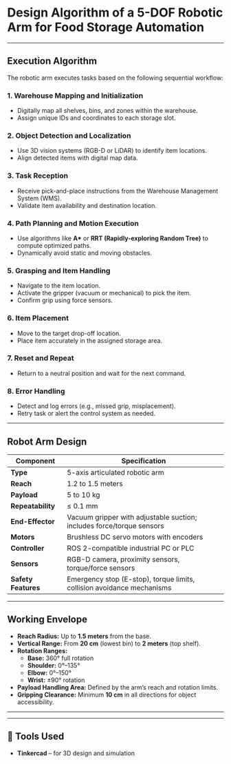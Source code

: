 # Design Algorithm  of a 5-DOF Robotic Arm for Food Storage Automation




---

##  Execution Algorithm

The robotic arm executes tasks based on the following sequential workflow:

### 1. Warehouse Mapping and Initialization
- Digitally map all shelves, bins, and zones within the warehouse.
- Assign unique IDs and coordinates to each storage slot.

### 2. Object Detection and Localization
- Use 3D vision systems (RGB-D or LiDAR) to identify item locations.
- Align detected items with digital map data.

### 3. Task Reception
- Receive pick-and-place instructions from the Warehouse Management System (WMS).
- Validate item availability and destination location.

### 4. Path Planning and Motion Execution
- Use algorithms like **A\*** or **RRT (Rapidly-exploring Random Tree)** to compute optimized paths.
- Dynamically avoid static and moving obstacles.

### 5. Grasping and Item Handling
- Navigate to the item location.
- Activate the gripper (vacuum or mechanical) to pick the item.
- Confirm grip using force sensors.

### 6. Item Placement
- Move to the target drop-off location.
- Place item accurately in the assigned storage area.

### 7. Reset and Repeat
- Return to a neutral position and wait for the next command.

### 8. Error Handling
- Detect and log errors (e.g., missed grip, misplacement).
- Retry task or alert the control system as needed.

---

##  Robot Arm Design

| Component        | Specification                                                                 |
|------------------|---------------------------------------------------------------------------------|
| **Type**          | 5-axis articulated robotic arm                                                  |
| **Reach**         | 1.2 to 1.5 meters                                                               |
| **Payload**       | 5 to 10 kg                                                                      |
| **Repeatability** | ≤ 0.1 mm                                                                        |
| **End-Effector**  | Vacuum gripper with adjustable suction; includes force/torque sensors           |
| **Motors**        | Brushless DC servo motors with encoders                                         |
| **Controller**    | ROS 2-compatible industrial PC or PLC                                           |
| **Sensors**       | RGB-D camera, proximity sensors, torque/force sensors                           |
| **Safety Features** | Emergency stop (E-stop), torque limits, collision avoidance mechanisms         |

---

##  Working Envelope

- **Reach Radius:** Up to **1.5 meters** from the base.
- **Vertical Range:** From **20 cm** (lowest bin) to **2 meters** (top shelf).
- **Rotation Ranges:**
  - **Base:** 360° full rotation  
  - **Shoulder:** 0°–135°  
  - **Elbow:** 0°–150°  
  - **Wrist:** ±90° rotation  
- **Payload Handling Area:** Defined by the arm’s reach and rotation limits.
- **Gripping Clearance:** Minimum **10 cm** in all directions for object accessibility.

---


---

## 📎 Tools Used
- **Tinkercad** – for 3D design and simulation



